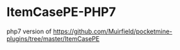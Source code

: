 # ItemCasePE-PHP7
php7 version of https://github.com/Muirfield/pocketmine-plugins/tree/master/ItemCasePE
